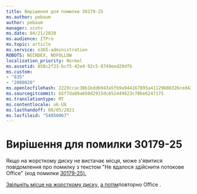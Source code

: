 ```yaml
---
title: Вирішення для помилки 30179-25
ms.author: pebaum
author: pebaum
manager: scotv
ms.date: 04/21/2020
ms.audience: ITPro
ms.topic: article
ms.service: o365-administration
ROBOTS: NOINDEX, NOFOLLOW
localization_priority: Normal
ms.assetid: 858c2f23-bcf5-42e4-92c5-8749eed29dfb
ms.custom:
- "835"
- "2000020"
ms.openlocfilehash: 2229ccac30b1bddb943a5fb9a944167895a41129608326ced437231166920610
ms.sourcegitcommit: b5f7da89a650d2915dc652449623c78be6247175
ms.translationtype: MT
ms.contentlocale: uk-UA
ms.lasthandoff: 08/05/2021
ms.locfileid: "54050067"
---
```

# <a name="solutions-for-error-30179-25"></a>Вирішення для помилки 30179-25

Якщо на жорсткому диску не вистачає місця, може з'явитися повідомлення про помилку з текстом "Не вдалося здійснити потокове Office" (код помилки [30179-25).](https://support.office.com/article/e40d3c7d-98f6-4284-94a0-882beaa44593?wt.mc_id=Alchemy_ClientDIA)
  
[Звільніть місце на жорсткому диску,](https://support.microsoft.com/help/12425/windows-10-free-up-drive-space) [а потім](https://portal.office.com/OLS/MySoftware.aspx)повторно Office .
  